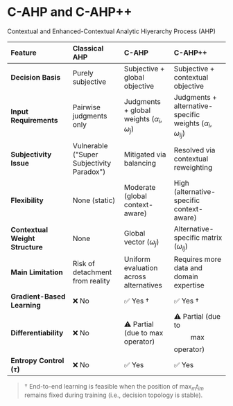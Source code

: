 # C-AHP and C-AHP++
Contextual and Enhanced-Contextual Analytic Hiyerarchy Process (AHP)

| Feature | Classical AHP | C-AHP | C-AHP++ |
| :--- | :--- | :--- | :--- |
| **Decision Basis** | Purely subjective | Subjective + global objective | Subjective + contextual objective |
| **Input Requirements** | Pairwise judgments only | Judgments + global weights ($\alpha_i$, $\omega_j$) | Judgments + alternative-specific weights ($\alpha_i$, $\omega_{ij}$) |
| **Subjectivity Issue** | Vulnerable ("Super Subjectivity Paradox") | Mitigated via balancing | Resolved via contextual reweighting |
| **Flexibility** | None (static) | Moderate (global context-aware) | High (alternative-specific context-aware) |
| **Contextual Weight Structure** | None | Global vector ($\omega_j$) | Alternative-specific matrix ($\omega_{ij}$) |
| **Main Limitation** | Risk of detachment from reality | Uniform evaluation across alternatives | Requires more data and domain expertise |
| **Gradient-Based Learning** | ❌ No | ✅ Yes $\dagger$ | ✅ Yes $\dagger$ |
| **Differentiability** | ❌ No | ⚠️ Partial (due to $\max$ operator) | ⚠️ Partial (due to $$\max$$ operator) |
| **Entropy Control ($\tau$)** | ❌ No | ✅ Yes | ✅ Yes |

> $\dagger$ End-to-end learning is feasible when the position of $\max_{m} t_{im}$ remains fixed during training (i.e., decision topology is stable).

